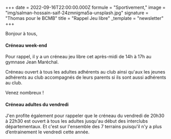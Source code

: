 +++
date = 2022-09-16T22:00:00.000Z
formule = "Sportivement,"
image = "img/salman-hossain-saif-24zmnigma5a-unsplash.jpg"
signature = "Thomas pour le BCMB"
title = "Rappel Jeu libre"
_template = "newsletter"
+++

Bonjour à tous,

#### Créneau week-end

Pour rappel, il y a un créneau jeu libre cet après-midi de 14h à 17h au gymnase Jean Maréchal.

Créneau ouvert à tous les adultes adhérents au club ainsi qu'aux les jeunes adhérents au club accompagnés de leurs parents si ils sont aussi adhérents au club.

Venez nombreux !

#### Créneau adultes du vendredi

J'en profite également pour rappeler que le créneau du vendredi de 20h30 à 22h30 est ouvert à tous les adultes jusqu'au début des interclubs départementaux. Et c'est sur l'ensemble des 7 terrains puisqu'il n'y a plus d’entrainement le vendredi cette année.
